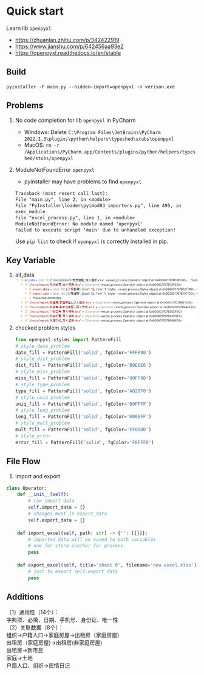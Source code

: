 # Quick start

Learn lib `openpyxl`

* https://zhuanlan.zhihu.com/p/342422919
* https://www.jianshu.com/p/642456aa93e2
* https://openpyxl.readthedocs.io/en/stable

## Build
   ```
   pyinstaller -F main.py --hidden-import=openpyxl -n verison.exe
   ```

## Problems

1. No code completion for lib `openpyxl` in PyCharm

   * Windows:    Delete ```C:\Program Files\JetBrains\PyCharm 2022.1.3\plugins\python\helpers\typeshed\stubs\openpyxl```
   * MacOS:      ```rm -r /Applications/PyCharm.app/Contents/plugins/python/helpers/typeshed/stubs/openpyxl```

2. ModuleNotFoundError `openpyxl`
   * pyinstaller may have problems to find `openpyxl`
   ```
   Traceback (most recent call last):
   File "main.py", line 2, in <module>
   File "PyInstaller\loader\pyimod03_importers.py", line 495, in exec_module
   File "excel_process.py", line 1, in <module>
   ModuleNotFoundError: No module named 'openpyxl'
   Failed to execute script 'main' due to unhandled exception!
   ```
   Use `pip list` to check if `openpyxl` is correctly installed in pip.
   

## Key Variable

1. all_data  
   ![all_data_struct](./asset/all_data_struct.png)
2. checked problem styles
   ```python
   from openpyxl.styles import PatternFill
   # style_date_problem
   date_fill = PatternFill('solid', fgColor='FFFF00')
   # style_dict_problem
   dict_fill = PatternFill('solid', fgColor='B0E0E6')
   # style_miss_problem  
   miss_fill = PatternFill('solid', fgColor='00FF00')
   # style_type_problem  
   type_fill = PatternFill('solid', fgColor='A020F0')
   # style_uniq_problem
   uniq_fill = PatternFill('solid', fgColor='00FFFF')
   # style_leng_problem
   leng_fill = PatternFill('solid', fgColor='0000FF')
   # style_mult_problem  
   mult_fill = PatternFill('solid', fgColor='FF0000')
   # style_error
   error_fill = PatternFill('solid', fgColor='F0FFF0')
   ```

## File Flow
1. import and export
```python
class Operator:
    def __init__(self):
        # raw import data
        self.import_data = {}
        # changes must in export_data
        self.export_data = {}

    def import_excel(self, path: str) -> {'': [{}]}:
        # imported data will be saved to both variables 
        # one for store another for process 
        pass

    def export_excel(self, title='sheet 0', filename='new excel.xlsx'):
        # just to export self.export_data
        pass
```

## Additions
（1）通用性（14个）：  
字典项、必填、日期、手机号、身份证、唯一性  
（2）关联数据（8个）：  
组织->户籍人口->家庭房屋->出租房（家庭房屋)  
出租房（家庭房屋)->出租房(非家庭房屋)  
出租房->新市民  
家庭->土地  
户籍人口、组织->民情日记  
